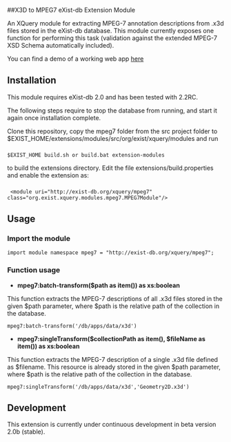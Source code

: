 ##X3D to MPEG7 eXist-db Extension Module

An XQuery module for extracting MPEG-7 annotation descriptions from .x3d files stored in the eXist-db database.
This module currently exposes one function for performing this task (validation against the extended MPEG-7 XSD Schema automatically included). 

You can find a demo of a working web app <a href="http://exist.webcatts.com" target="_blank">here</a>

## Installation

This module requires eXist-db 2.0 and has been tested with 2.2RC. 

The following steps require to stop the database from running, and start it again once installation complete.

Clone this repository, copy the mpeg7 folder from the src project folder to $EXIST_HOME/extensions/modules/src/org/exist/xquery/modules and run 
###

    $EXIST_HOME build.sh or build.bat extension-modules
    
to build the extensions directory. Edit the file extensions/build.properties and enable the extension as:

###

     <module uri="http://exist-db.org/xquery/mpeg7" class="org.exist.xquery.modules.mpeg7.MPEG7Module"/>

## Usage

### Import the module

    import module namespace mpeg7 = "http://exist-db.org/xquery/mpeg7";
    
### Function usage

* **mpeg7:batch-transform($path as item()) as xs:boolean**

This function extracts the MPEG-7 descriptions of all .x3d files stored in the given $path parameter, where $path is the relative path of the collection in the database.

    mpeg7:batch-transform('/db/apps/data/x3d')

* **mpeg7:singleTransform($collectionPath as item(), $fileName as item()) as xs:boolean**

This function extracts the MPEG-7 description of a single .x3d file defined as $filename. 
This resource is already stored in the given $path parameter, where $path is the relative path of the collection in the database.

    mpeg7:singleTransform('/db/apps/data/x3d','Geometry2D.x3d')

	
## Development

This extension is currently under continuous development in beta version 2.0b (stable).
